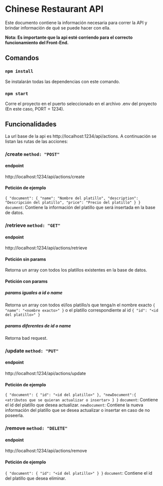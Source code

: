 # Chinese Restaurant API

Este documento contiene la información necesaria para correr la API y brindar información de qué se puede hacer con ella.

**Nota: Es importante que la api esté corriendo para el correcto funcionamiento del Front-End.**

## Comandos

### `npm install`

Se instalarán todas las dependencias con este comando.

### `npm start`

Corre el proyecto en el puerto seleccionado en el archivo .env del proyecto (En este caso, PORT = 1234).

## Funcionalidades

La url base de la api es http://localhost:1234/api/actions. A continuación se listan las rutas de las acciones:

### /create `method: "POST"`

#### endpoint

http://localhost:1234/api/actions/create

#### Petición de ejemplo

`{ "document": { "name": "Nombre del platillo", "description": "Descripción del platillo", "price": "Precio del platillo" } }`
`document`: Contiene la información del platillo que será insertada en la base de datos.

### /retrieve `method: "GET"`

#### endpoint

http://localhost:1234/api/actions/retrieve

#### Petición sin params

Retorna un array con todos los platillos existentes en la base de datos.

#### Petición con params

##### params iguales a id o name

Retorna un array con todos el/los platillo/s que tenga/n el nombre exacto `{ "name": "<nombre exacto>" }` o el platillo correspondiente al id `{ "id": "<id del platillo>" }`

##### params diferentes de id o name

Retorna bad request.

### /update `method: "PUT"`

#### endpoint

http://localhost:1234/api/actions/update

#### Petición de ejemplo

`{ "document": { "id": "<id del platillo>" }, "newDocument":{ <atributos que se quieran actualizar o insertar> } }`
`document`: Contiene el id del platillo que desea actualizar.
`newDocument`: Contiene la nueva información del platillo que se desea actualizar o insertar en caso de no poseerla.

### /remove `method: "DELETE"`

#### endpoint

http://localhost:1234/api/actions/remove

#### Petición de ejemplo

`{ "document": { "id": "<id del platillo>" } }`
`document`: Contiene el id del platillo que desea eliminar.
